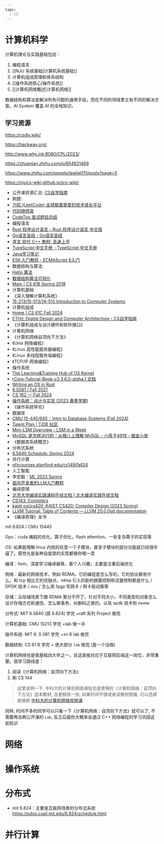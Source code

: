 ```yaml
---
tags:
  - CS
---
```


# 计算机科学

计算机理论与实践基础包括：

1. 编程语言
2. [[NJU 系统基础|计算机系统基础]]
3. 计算机组成原理和体系结构
4. [[操作系统核心|操作系统]]
5. [[计算机网络概述|计算机网络]]

数据结构和算法是解决所有问题的通用手段，而在不同的领域里又有不同的解决方案。AI System 覆盖 AI 的全栈知识。

## 学习资源

https://csdiy.wiki/

https://hackway.org/

http://www.why.ink:8080/CPL/2023/

https://zhuanlan.zhihu.com/p/654821469

https://www.zhihu.com/people/lawliet111/posts?page=5

https://njuics-wiki.github.io/ics-wiki/

- 公开课资源汇总: [CS自学指南](https://link.zhihu.com/?target=https%3A//csdiy.wiki/)
- 刷题:
- [力扣 (LeetCode) 全球极客挚爱的技术成长平台](https://link.zhihu.com/?target=https%3A//leetcode.cn/)
- [代码随想录](https://link.zhihu.com/?target=https%3A//programmercarl.com/)
- [CodeTop 面试题目总结](https://link.zhihu.com/?target=https%3A//codetop.cc/home)
- 编程语言
- [Rust 程序设计语言 - Rust 程序设计语言 中文版](https://link.zhihu.com/?target=https%3A//rustwiki.org/zh-CN/book/title-page.html)
- [Go语言圣经 - Go语言圣经](https://link.zhihu.com/?target=https%3A//golang-china.github.io/gopl-zh/)
- [序言 现代 C++ 教程: 高速上手](https://link.zhihu.com/?target=https%3A//changkun.de/modern-cpp/zh-cn/00-preface/)
- [TypeScript 中文手册 - TypeScript 中文手册](https://link.zhihu.com/?target=https%3A//typescript.bootcss.com/)
- [Java学习笔记](https://link.zhihu.com/?target=https%3A//mrjokersince1997.github.io/My-Notes/%23/)
- [ES6 入门教程 - ECMAScript 6入门](https://link.zhihu.com/?target=https%3A//es6.ruanyifeng.com/)
- 数据结构与算法:
- [Hello 算法](https://link.zhihu.com/?target=https%3A//www.hello-algo.com/)
- [数据结构算法可视化](https://link.zhihu.com/?target=https%3A//algo.hufeifei.cn/index.html)
- [Main | CS 61B Spring 2018](https://link.zhihu.com/?target=https%3A//sp18.datastructur.es/)
- 计算机基础
- 《深入理解计算机系统》
- [15-213/15-513/14-513 Introduction to Computer Systems](https://link.zhihu.com/?target=https%3A//www.cs.cmu.edu/~213/)
- 计算机组成
- [Home | CS 61C Fall 2024](https://link.zhihu.com/?target=https%3A//cs61c.org/fa24/)
- [ETHz: Digital Design and Computer Architecture - CS自学指南](https://link.zhihu.com/?target=https%3A//csdiy.wiki/%25E4%25BD%2593%25E7%25B3%25BB%25E7%25BB%2593%25E6%259E%2584/DDCA/)
- 《计算机组成与设计硬件和软件接口》
- 计算机网络
- 《计算机网络自顶向下方法》
- 《Unix 网络编程》
- 《Linux 高性能服务器编程》
- 《Linux 多线程服务端编程》
- 《TCP/IP 网络编程》
- 操作系统
- [The Learning&Training Hub of OS Kernel](https://link.zhihu.com/?target=https%3A//github.com/LearningOS)
- [rCore-Tutorial-Book-v3 3.6.0-alpha.1 文档](https://link.zhihu.com/?target=https%3A//rcore-os.cn/rCore-Tutorial-Book-v3/)
- [Writing an OS in Rust](https://link.zhihu.com/?target=https%3A//os.phil-opp.com/)
- [6.S081 / Fall 2021](https://link.zhihu.com/?target=https%3A//pdos.csail.mit.edu/6.S081/2021/schedule.html)
- [CS 162 — Fall 2024](https://link.zhihu.com/?target=https%3A//cs162.org/)
- [操作系统：设计与实现 (2023 春季学期)](https://link.zhihu.com/?target=https%3A//jyywiki.cn/OS/2023/index.html)
- 《操作系统导论》
- 数据库
- [CMU 15-445/645 :: Intro to Database Systems (Fall 2024)](https://link.zhihu.com/?target=https%3A//15445.courses.cs.cmu.edu/fall2024/)
- [Talent Plan | TiDB 社区](https://link.zhihu.com/?target=https%3A//tidb.net/talent-plan)
- [Mini-LSM Overview - LSM in a Week](https://link.zhihu.com/?target=https%3A//skyzh.github.io/mini-lsm/00-overview.html)
- [MySQL 是怎样运行的：从根儿上理解 MySQL - 小孩子4919 - 掘金小册](https://link.zhihu.com/?target=https%3A//juejin.cn/book/6844733769996304392/section/6844733770071801864)
- 《数据库系统概念》
- 分布式系统
- [6.5840 Schedule: Spring 2024](https://link.zhihu.com/?target=https%3A//pdos.csail.mit.edu/6.824/schedule.html)
- 并行计算
- [gfxcourses.stanford.edu/cs149/fall24](https://link.zhihu.com/?target=https%3A//gfxcourses.stanford.edu/cs149/fall24)
- 人工智能
- 李宏毅：[ML 2023 Spring](https://link.zhihu.com/?target=https%3A//speech.ee.ntu.edu.tw/~hylee/ml/2023-spring.php)
- [面向开发者的LLM入门教程](https://link.zhihu.com/?target=https%3A//datawhalechina.github.io/llm-cookbook/%23/)
- 编译原理
- [北京大学编译实践课程在线文档 | 北大编译实践在线文档](https://link.zhihu.com/?target=https%3A//pku-minic.github.io/online-doc/%23/)
- [CS143: Compilers](https://link.zhihu.com/?target=https%3A//web.stanford.edu/class/cs143/)
- [kaist-cp/cs420: KAIST CS420: Compiler Design (2023 Spring)](https://link.zhihu.com/?target=https%3A//github.com/kaist-cp/cs420)
- [LLVM Tutorial: Table of Contents — LLVM 20.0.0git documentation](https://link.zhihu.com/?target=https%3A//llvm.org/docs/tutorial/)
- 《编译原理》龙书

mit 6.824 / CMU 15445

Gpu：cuda 编程的优化，算子优化，flash attention，一些复杂算子的实现等

OS: 如果能理解 linux 内核的任意一个子模块，甚至子模块的部分功能就已经很牛逼了。感觉光是各种自旋锁的实现都够你喝一壶

编译：llvm，深度学习编译器等。看个人兴趣，主要是注重后端优化

网络：最新的网络技术，例如 RDMA。它的编程是怎么写的，它的协议都有什么，和 tcp 相比它的优缺点，rdma 引入的新的拥塞控制和流量控制都是什么 / DPDK 技术 / ovs / 怎么用 fpga 写网卡 / 网卡驱动等等

存储：云存储场景下跟 RDMA 更分不开了，针对不同大小，不同类型的对象怎么设计存储方式和通信，怎么做事务，纠删码之类的。以及 spdk 技术和 nvme

分布式: MIT 6.5840 (原 6.824) 学完 +raft 系列 Project 做完

计算机基础: CMU 15213 学完 +lab 做一半

操作系统: MIT 6. S 081 学完 +xv 6 lab 做完

数据结构: CS 61 B 学完 + 绝大部分 `lab` 做完 (差一个没做)

计算机网络也是我基础四大件之一，且这直接对应于互联网后端这一岗位，非常重要。我学习路线是：

1. 阅读《计算机网络：自顶向下方法》
2. 刷 CS 144

> 这里说明一下, 中科大的计算机网络课程也是使用的《计算机网络：自顶向下方法》这本教材, 且更精炼一些, 如果时间不够或者读教材困难, 可以选择直接刷 [中科大的计算机网络视频课](https://link.zhihu.com/?target=https%3A//www.bilibili.com/video/BV1JV411t7ow/%3Fspm_id_from%3D333.337.search-card.all.click)

同样, 时间不多的同学可以只看一下《计算机网络：自顶向下方法》就可以了, 不需要再去刷公开课的 `Lab`, 反正后面你大概率会通过 C++ 网络编程的学习巩固这些知识

# 网络

# 操作系统

# 分布式

- mit 6.824：主要是互联网场景的分布式系统 https://pdos.csail.mit.edu/6.824/schedule.html

# 并行计算
